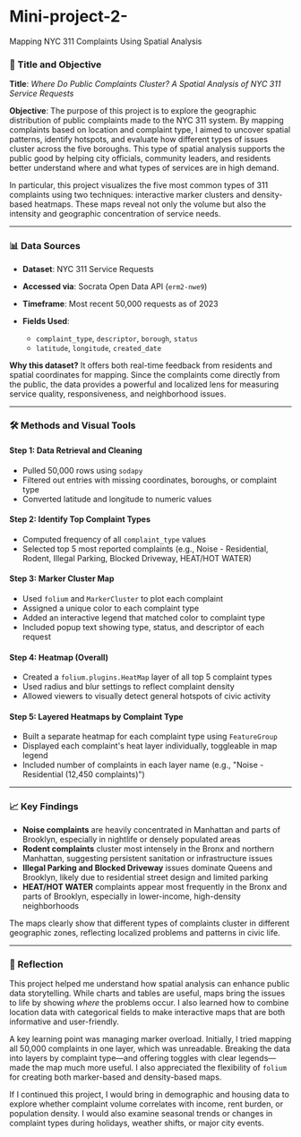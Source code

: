 # Mini-project-2-

Mapping NYC 311 Complaints Using Spatial Analysis

### 📌 Title and Objective

**Title**: *Where Do Public Complaints Cluster? A Spatial Analysis of NYC 311 Service Requests*

**Objective**:
The purpose of this project is to explore the geographic distribution of public complaints made to the NYC 311 system. By mapping complaints based on location and complaint type, I aimed to uncover spatial patterns, identify hotspots, and evaluate how different types of issues cluster across the five boroughs. This type of spatial analysis supports the public good by helping city officials, community leaders, and residents better understand where and what types of services are in high demand.

In particular, this project visualizes the five most common types of 311 complaints using two techniques: interactive marker clusters and density-based heatmaps. These maps reveal not only the volume but also the intensity and geographic concentration of service needs.

---

### 📊 Data Sources

* **Dataset**: NYC 311 Service Requests
* **Accessed via**: Socrata Open Data API (`erm2-nwe9`)
* **Timeframe**: Most recent 50,000 requests as of 2023
* **Fields Used**:

  * `complaint_type`, `descriptor`, `borough`, `status`
  * `latitude`, `longitude`, `created_date`

**Why this dataset?**
It offers both real-time feedback from residents and spatial coordinates for mapping. Since the complaints come directly from the public, the data provides a powerful and localized lens for measuring service quality, responsiveness, and neighborhood issues.

---

### 🛠️ Methods and Visual Tools

#### Step 1: Data Retrieval and Cleaning

* Pulled 50,000 rows using `sodapy`
* Filtered out entries with missing coordinates, boroughs, or complaint type
* Converted latitude and longitude to numeric values

#### Step 2: Identify Top Complaint Types

* Computed frequency of all `complaint_type` values
* Selected top 5 most reported complaints (e.g., Noise - Residential, Rodent, Illegal Parking, Blocked Driveway, HEAT/HOT WATER)

#### Step 3: Marker Cluster Map

* Used `folium` and `MarkerCluster` to plot each complaint
* Assigned a unique color to each complaint type
* Added an interactive legend that matched color to complaint type
* Included popup text showing type, status, and descriptor of each request

#### Step 4: Heatmap (Overall)

* Created a `folium.plugins.HeatMap` layer of all top 5 complaint types
* Used radius and blur settings to reflect complaint density
* Allowed viewers to visually detect general hotspots of civic activity

#### Step 5: Layered Heatmaps by Complaint Type

* Built a separate heatmap for each complaint type using `FeatureGroup`
* Displayed each complaint's heat layer individually, toggleable in map legend
* Included number of complaints in each layer name (e.g., "Noise - Residential (12,450 complaints)")

---

### 📈 Key Findings

* **Noise complaints** are heavily concentrated in Manhattan and parts of Brooklyn, especially in nightlife or densely populated areas
* **Rodent complaints** cluster most intensely in the Bronx and northern Manhattan, suggesting persistent sanitation or infrastructure issues
* **Illegal Parking and Blocked Driveway** issues dominate Queens and Brooklyn, likely due to residential street design and limited parking
* **HEAT/HOT WATER** complaints appear most frequently in the Bronx and parts of Brooklyn, especially in lower-income, high-density neighborhoods

The maps clearly show that different types of complaints cluster in different geographic zones, reflecting localized problems and patterns in civic life.

---

### 💬 Reflection

This project helped me understand how spatial analysis can enhance public data storytelling. While charts and tables are useful, maps bring the issues to life by showing *where* the problems occur. I also learned how to combine location data with categorical fields to make interactive maps that are both informative and user-friendly.

A key learning point was managing marker overload. Initially, I tried mapping all 50,000 complaints in one layer, which was unreadable. Breaking the data into layers by complaint type—and offering toggles with clear legends—made the map much more useful. I also appreciated the flexibility of `folium` for creating both marker-based and density-based maps.

If I continued this project, I would bring in demographic and housing data to explore whether complaint volume correlates with income, rent burden, or population density. I would also examine seasonal trends or changes in complaint types during holidays, weather shifts, or major city events.

